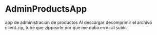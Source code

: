 # AdminProductsApp
app de administración de productos
Al descargar decomprimir el archivo client.zip, tube que zippearle por que me daba error al subir.
